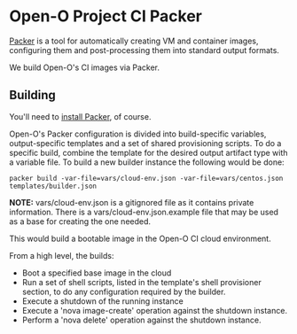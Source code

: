 # Open-O Project CI Packer

[Packer][1] is a tool for automatically creating VM and container images,
configuring them and post-processing them into standard output formats.

We build Open-O's CI images via Packer.

## Building

You'll need to [install Packer][2], of course.

Open-O's Packer configuration is divided into build-specific variables,
output-specific templates and a set of shared provisioning scripts. To do a
specific build, combine the template for the desired output artifact type with
a variable file. To build a new builder instance the following would be done:

```
packer build -var-file=vars/cloud-env.json -var-file=vars/centos.json templates/builder.json
```

**NOTE:** vars/cloud-env.json is a gitignored file as it contains private
information. There is a vars/cloud-env.json.example file that may be used as a
base for creating the one needed.

This would build a bootable image in the Open-O CI cloud environment.

From a high level, the builds:

-   Boot a specified base image in the cloud
-   Run a set of shell scripts, listed in the template's shell provisioner
    section, to do any configuration required by the builder.
-   Execute a shutdown of the running instance
-   Execute a 'nova image-create' operation against the shutdown instance.
-   Perform a 'nova delete' operation against the shutdown instance.

[1]: https://www.packer.io/
[2]: https://www.packer.io/intro/getting-started/setup.html

